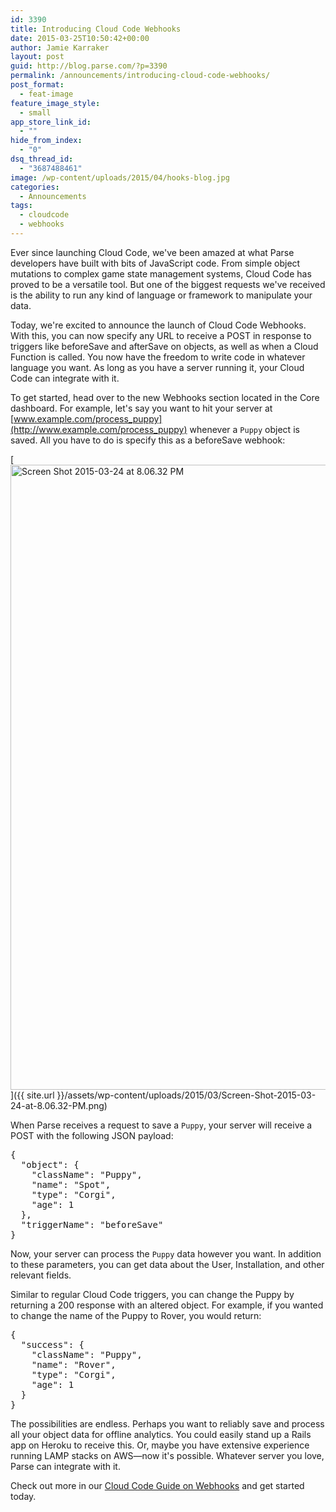 ```yaml
---
id: 3390
title: Introducing Cloud Code Webhooks
date: 2015-03-25T10:50:42+00:00
author: Jamie Karraker
layout: post
guid: http://blog.parse.com/?p=3390
permalink: /announcements/introducing-cloud-code-webhooks/
post_format:
  - feat-image
feature_image_style:
  - small
app_store_link_id:
  - ""
hide_from_index:
  - "0"
dsq_thread_id:
  - "3687488461"
image: /wp-content/uploads/2015/04/hooks-blog.jpg
categories:
  - Announcements
tags:
  - cloudcode
  - webhooks
---
```

Ever since launching Cloud Code, we've been amazed at what Parse developers have built with bits of JavaScript code. From simple object mutations to complex game state management systems, Cloud Code has proved to be a versatile tool. But one of the biggest requests we've received is the ability to run any kind of language or framework to manipulate your data.

Today, we're excited to announce the launch of Cloud Code Webhooks. With this, you can now specify any URL to receive a POST in response to triggers like beforeSave and afterSave on objects, as well as when a Cloud Function is called. You now have the freedom to write code in whatever language you want. As long as you have a server running it, your Cloud Code can integrate with it.

To get started, head over to the new Webhooks section located in the Core dashboard. For example, let's say you want to hit your server at [www.example.com/process_puppy](http://www.example.com/process_puppy) whenever a `Puppy` object is saved. All you have to do is specify this as a beforeSave webhook:

[<img class="alignnone size-full wp-image-2738" src="{{ site.url }}/assets/wp-content/uploads/2015/03/Screen-Shot-2015-03-24-at-8.06.32-PM.png" alt="Screen Shot 2015-03-24 at 8.06.32 PM" width="1000" />]({{ site.url }}/assets/wp-content/uploads/2015/03/Screen-Shot-2015-03-24-at-8.06.32-PM.png)

When Parse receives a request to save a `Puppy`, your server will receive a POST with the following JSON payload:

<pre class="brush: actionscript3; gutter: false">{
  "object": {
    "className": "Puppy",
    "name": "Spot",
    "type": "Corgi",
    "age": 1
  },
  "triggerName": "beforeSave"
}</pre>

Now, your server can process the `Puppy` data however you want. In addition to these parameters, you can get data about the User, Installation, and other relevant fields.

Similar to regular Cloud Code triggers, you can change the Puppy by returning a 200 response with an altered object. For example, if you wanted to change the name of the Puppy to Rover, you would return:

<pre class="brush: actionscript3; gutter: false">{
  "success": {
    "className": "Puppy",
    "name": "Rover",
    "type": "Corgi",
    "age": 1
  }
}</pre>

The possibilities are endless. Perhaps you want to reliably save and process all your object data for offline analytics. You could easily stand up a Rails app on Heroku to receive this. Or, maybe you have extensive experience running LAMP stacks on AWS—now it's possible. Whatever server you love, Parse can integrate with it.

Check out more in our [Cloud Code Guide on Webhooks](https://parse.com/docs/cloud_code_guide#webhooks) and get started today.